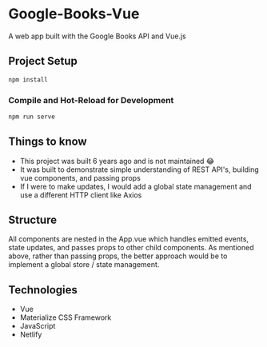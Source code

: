 # Google-Books-Vue
A web app built with the Google Books API and Vue.js

## Project Setup

```sh
npm install
```

### Compile and Hot-Reload for Development

```sh
npm run serve
```

## Things to know
- This project was built 6 years ago and is not maintained 😂
- It was built to demonstrate simple understanding of REST API's, building vue components, and passing props
- If I were to make updates, I would add a global state management and use a different HTTP client like Axios

## Structure
All components are nested in the App.vue which handles emitted events, state updates, and passes props to other child components. As mentioned above, rather than passing props, the better approach would be to implement a global store / state management.

## Technologies
- Vue
- Materialize CSS Framework
- JavaScript
- Netlify